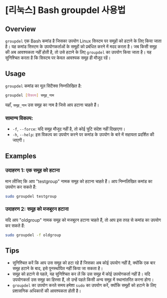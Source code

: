 # [리눅스] Bash groupdel 사용법

## Overview
`groupdel` एक Bash कमांड है जिसका उपयोग Linux सिस्टम पर समूहों को हटाने के लिए किया जाता है। यह कमांड सिस्टम के उपयोगकर्ताओं के समूहों को प्रबंधित करने में मदद करता है। जब किसी समूह की अब आवश्यकता नहीं होती है, तो उसे हटाने के लिए `groupdel` का उपयोग किया जाता है। यह सुनिश्चित करता है कि सिस्टम पर केवल आवश्यक समूह ही मौजूद रहें।

## Usage
`groupdel` कमांड का मूल सिंटैक्स निम्नलिखित है:

```bash
groupdel [विकल्प] समूह_नाम
```

यहाँ, `समूह_नाम` उस समूह का नाम है जिसे आप हटाना चाहते हैं। 

### सामान्य विकल्प:
- `-f`, `--force`: यदि समूह मौजूद नहीं है, तो कोई त्रुटि संदेश नहीं दिखाएगा।
- `-h`, `--help`: इस विकल्प का उपयोग करने पर कमांड के उपयोग के बारे में सहायता प्रदर्शित की जाएगी।

## Examples
### उदाहरण 1: एक समूह को हटाना
मान लीजिए कि आप "testgroup" नामक समूह को हटाना चाहते हैं। आप निम्नलिखित कमांड का उपयोग कर सकते हैं:

```bash
sudo groupdel testgroup
```

### उदाहरण 2: समूह को मजबूरन हटाना
यदि आप "oldgroup" नामक समूह को मजबूरन हटाना चाहते हैं, तो आप इस तरह से कमांड का उपयोग कर सकते हैं:

```bash
sudo groupdel -f oldgroup
```

## Tips
- सुनिश्चित करें कि आप उस समूह को हटा रहे हैं जिसका अब कोई उपयोग नहीं है, क्योंकि एक बार समूह हटाने के बाद, इसे पुनर्स्थापित नहीं किया जा सकता है।
- समूह को हटाने से पहले, यह सुनिश्चित कर लें कि उस समूह में कोई उपयोगकर्ता नहीं है। यदि उपयोगकर्ता उस समूह का हिस्सा हैं, तो उन्हें पहले किसी अन्य समूह में स्थानांतरित करना होगा।
- `groupdel` का उपयोग करते समय हमेशा `sudo` का उपयोग करें, क्योंकि समूहों को हटाने के लिए प्रशासनिक अधिकारों की आवश्यकता होती है।
